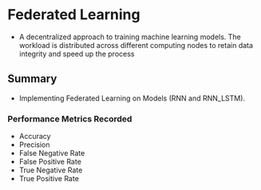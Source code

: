 # Federated Learning
- A decentralized approach to training machine learning models. The workload is distributed across different computing nodes to retain data integrity and speed up the process 


## Summary
- Implementing Federated Learning on Models (RNN and RNN_LSTM).

### Performance Metrics Recorded
- Accuracy
- Precision
- False Negative Rate
- False Positive Rate
- True Negative Rate
- True Positive Rate
